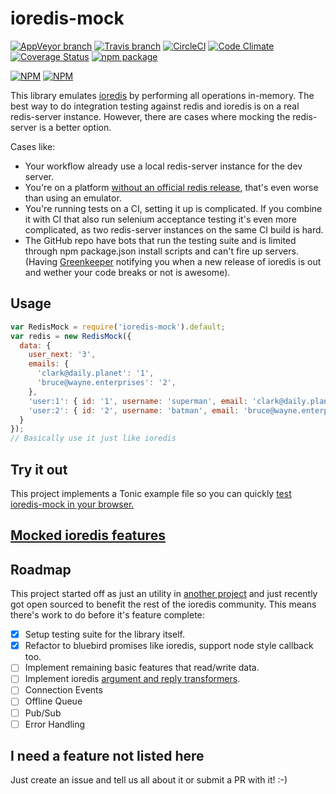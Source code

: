 ioredis-mock
============

[![AppVeyor branch](https://img.shields.io/appveyor/ci/stipsan/ioredis-mock/master.svg?label=windows)](https://ci.appveyor.com/project/stipsan/ioredis-mock)
[![Travis branch](https://img.shields.io/travis/stipsan/ioredis-mock/master.svg?label=linux)](https://travis-ci.org/stipsan/ioredis-mock)
[![CircleCI](https://img.shields.io/circleci/project/stipsan/ioredis-mock/master.svg?label=node+matrix)](https://circleci.com/gh/stipsan/ioredis-mock)
[![Code Climate](https://codeclimate.com/github/stipsan/ioredis-mock/badges/gpa.svg)](https://codeclimate.com/github/stipsan/ioredis-mock)
[![Coverage Status](https://coveralls.io/repos/github/stipsan/ioredis-mock/badge.svg)](https://coveralls.io/github/stipsan/ioredis-mock)
[![npm package](https://img.shields.io/npm/dm/ioredis-mock.svg)](https://www.npmjs.com/package/ioredis-mock)

[![NPM](https://nodei.co/npm/ioredis-mock.png?downloadRank=true)](https://www.npmjs.com/package/ioredis-mock)
[![NPM](https://nodei.co/npm-dl/ioredis-mock.png?months=3&height=2)](https://nodei.co/npm/ioredis-mock/)

This library emulates [ioredis](https://github.com/luin/ioredis) by performing all operations in-memory.
The best way to do integration testing against redis and ioredis is on a real redis-server instance.
However, there are cases where mocking the redis-server is a better option.

Cases like:

* Your workflow already use a local redis-server instance for the dev server.
* You're on a platform [without an official redis release](https://github.com/MSOpenTech/redis), that's even worse than using an emulator.
* You're running tests on a CI, setting it up is complicated. If you combine it with CI that also run selenium acceptance testing it's even more complicated, as two redis-server instances on the same CI build is hard.
* The GitHub repo have bots that run the testing suite and is limited through npm package.json install scripts and can't fire up servers. (Having [Greenkeeper](https://greenkeeper.io/) notifying you when a new release of ioredis is out and wether your code breaks or not is awesome).

## Usage

```js
var RedisMock = require('ioredis-mock').default;
var redis = new RedisMock({
  data: {
    user_next: '3',
    emails: {
      'clark@daily.planet': '1',
      'bruce@wayne.enterprises': '2',
    },
    'user:1': { id: '1', username: 'superman', email: 'clark@daily.planet' },
    'user:2': { id: '2', username: 'batman', email: 'bruce@wayne.enterprises' },
  }
});
// Basically use it just like ioredis
```

## Try it out
This project implements a Tonic example file so you can quickly [test ioredis-mock in your browser.](https://tonicdev.com/npm/ioredis-mock)

## [Mocked ioredis features](compat.md)

## Roadmap
This project started off as just an utility in [another project](https://github.com/stipsan/epic) and just recently got open sourced to benefit the rest of the ioredis community. This means there's work to do before it's feature complete:
- [x] Setup testing suite for the library itself.
- [x] Refactor to bluebird promises like ioredis, support node style callback too.
- [ ] Implement remaining basic features that read/write data.
- [ ] Implement ioredis [argument and reply transformers](https://github.com/luin/ioredis#transforming-arguments--replies).
- [ ] Connection Events
- [ ] Offline Queue
- [ ] Pub/Sub
- [ ] Error Handling

## I need a feature not listed here

Just create an issue and tell us all about it or submit a PR with it! :-)
